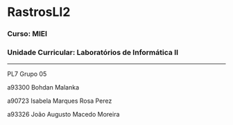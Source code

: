 # RastrosLI2

### Curso: MIEI

### Unidade Curricular: Laboratórios de Informática II
---
PL7 
Grupo 05

a93300 Bohdan Malanka

a90723 Isabela Marques Rosa Perez

a93326 João Augusto Macedo Moreira
